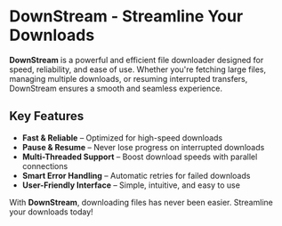 # DownStream - Streamline Your Downloads

**DownStream** is a powerful and efficient file downloader designed for speed, reliability, and ease of use. Whether you're fetching large files, managing multiple downloads, or resuming interrupted transfers, DownStream ensures a smooth and seamless experience.


## Key Features

 - **Fast & Reliable** – Optimized for high-speed downloads
 - **Pause & Resume** – Never lose progress on interrupted downloads
 - **Multi-Threaded Support** – Boost download speeds with parallel connections
 - **Smart Error Handling** – Automatic retries for failed downloads
 - **User-Friendly Interface** – Simple, intuitive, and easy to use

With **DownStream**, downloading files has never been easier. Streamline your downloads today!

